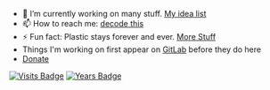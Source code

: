 - 🔭 I’m currently working on many stuff. [My idea list](https://github.com/subins2000/subins2000/blob/master/ideas.md)
- 📫 How to reach me: [decode this](https://subinsb.com/contact)
- ⚡ Fun fact: Plastic stays forever and ever. [More Stuff](https://github.com/subins2000/subins2000/blob/master/thoughts.md)
- Things I'm working on first appear on [GitLab](https://gitlab.com/subins2000) before they do here
- [Donate](https://subinsb.com/donate)

[![Visits Badge](https://badges.pufler.dev/visits/subins2000/subins2000)](https://badges.pufler.dev) [![Years Badge](https://badges.pufler.dev/years/subins2000)](https://badges.pufler.dev)
